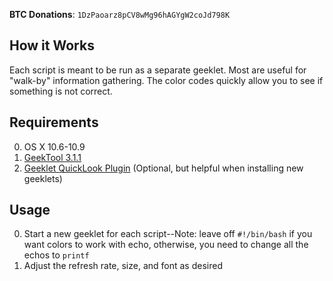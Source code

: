 **BTC Donations**: `1DzPaoarz8pCV8wMg96hAGYgW2coJd798K`

## How it Works
Each script is meant to be run as a separate geeklet.  Most are useful for "walk-by" information gathering.  The color codes quickly allow you to see if something is not correct. 
## Requirements
0. OS X 10.6-10.9
1. [GeekTool 3.1.1](http://projects.tynsoe.org/en/geektool/)
2. [Geeklet QuickLook Plugin](http://www.macosxtips.co.uk/geeklets/system/quick-look-plugin-for-geektool-geeklet-files-1/) (Optional, but helpful when installing new geeklets)

## Usage 
0. Start a new geeklet for each script--Note: leave off `#!/bin/bash` if you want colors to work with echo, otherwise, you need to change all the echos to `printf`
1. Adjust the refresh rate, size, and font as desired
